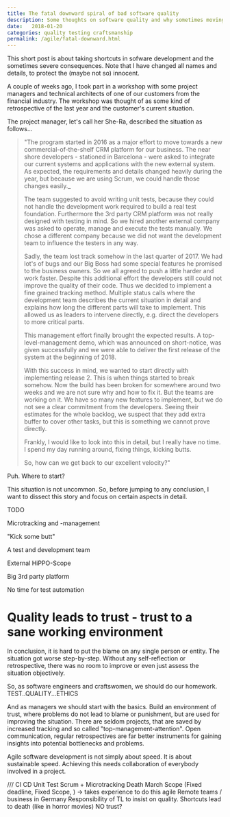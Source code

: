 ```yaml
---
title: The fatal downward spiral of bad software quality
description: Some thoughts on software quality and why sometimes moving slowly makes total sense
date:   2018-01-20
categories: quality testing craftsmanship
permalink: /agile/fatal-downward.html
---
```


This short post is about taking shortcuts in sofware development and the sometimes severe consequences. Note that I have changed all names and details, to protect the (maybe not so) innocent.

A couple of weeks ago, I took part in a workshop with some project managers and technical architects of one of our customers from the financial industry. The workshop was thought of as some kind of retrospective of the last year and the customer's current situation.

The project manager, let's call her She-Ra, described the situation as follows...

>"The program started in 2016 as a major effort to move towards a new commercial-of-the-shelf CRM platform for our business. The near shore developers - stationed in Barcelona - were asked to integrate our current systems and applications with the new external system. As expected, the requirements and details changed heavily during the year, but because we are using Scrum, we could handle those changes easily._
>
>The team suggested to avoid writing unit tests, because they could not handle the development work required to build a real test foundation. Furthermore the 3rd party CRM platform was not really designed with testing in mind. So we hired another external company was asked to operate, manage and execute the tests manually. We chose a different company because we did not want the development team to influence the testers in any way.
>
>Sadly, the team lost track somehow in the last quarter of 2017. We had lot's of bugs and our Big Boss had some special features he promised to the business owners. So we all agreed to push a little harder and work faster. Despite this additional effort the developers still could not improve the quality of their code.
>Thus we decided to implement a fine grained tracking method. Multiple status calls where the development team describes the current situation in detail and explains how long the different parts will take to implement. This allowed us as leaders to intervene directly, e.g. direct the developers to more critical parts.
>
>This management effort finally brought the expected results. A top-level-management demo, which was announced on short-notice, was given successfully and we were able to deliver the first release of the system at the beginning of 2018.
>
>With this success in mind, we wanted to start directly with implementing release 2. This is when things started to break somehow. Now the build has been broken for somewhere around two weeks and we are not sure why and how to fix it. But the teams are working on it. We have so many new features to implement, but we do not see a clear commitment from the developers. Seeing their estimates for the whole backlog, we suspect that they add extra buffer to cover other tasks, but this is something we cannot prove directly.
>
>Frankly, I would like to look into this in detail, but I really have no time. I spend my day running around, fixing things, kicking butts.
>
>So, how can we get back to our excellent velocity?"

Puh. Where to start?

This situation is not uncommon. So, before jumping to any conclusion, I want to dissect this story and focus on certain aspects in detail.

TODO

Microtracking and -management

"Kick some butt"

A test and development team

External HiPPO-Scope

Big 3rd party platform

No time for test automation


# Quality leads to trust - trust to a sane working environment

In conclusion, it is hard to put the blame on any single person or entity. The situation got worse step-by-step. Without any self-reflection or retrospective, there was no room to improve or even just assess the situation objectively.

So, as software engineers and craftswomen, we should do our homework. TEST..QUALITY...ETHICS

And as managers we should start with the basics. Build an environment of trust, where problems do not lead to blame or punishment, but are used for improving the situation. There are seldom projects, that are saved by increased tracking and so called "top-management-attention". Open communication, regular retrospectives are far better instruments for gaining insights into potential bottlenecks and problems.

Agile software development is not simply about speed. It is about sustainable speed. Achieving this needs collaboration of everybody involved in a project.

///
CI CD
Unit Test
Scrum + Microtracking
Death March
Scope (Fixed deadline, Fixed Scope, ) -> takes experience to do this agile
Remote teams / business in Germany
Responsibility of TL to insist on quality.
Shortcuts lead to death (like in horror movies)
NO trust?



